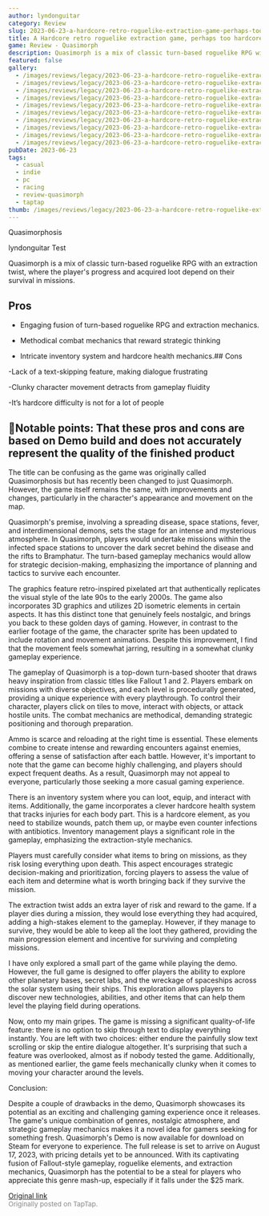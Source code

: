 ```yaml
---
author: lyndonguitar
category: Review
slug: 2023-06-23-a-hardcore-retro-roguelike-extraction-game-perhaps-too-hardcore-demo-review-quasimorph
title: A Hardcore retro roguelike extraction game, perhaps too hardcore | Demo Review - Quasimorph
game: Review - Quasimorph
description: Quasimorph is a mix of classic turn-based roguelike RPG with an extraction twist, where the player's progress and acquired loot depend on their survival in missions.
featured: false
gallery:
  - /images/reviews/legacy/2023-06-23-a-hardcore-retro-roguelike-extraction-game-perhaps-too-hardcore--demo-review---quasimorph-0.avif
  - /images/reviews/legacy/2023-06-23-a-hardcore-retro-roguelike-extraction-game-perhaps-too-hardcore--demo-review---quasimorph-1.avif
  - /images/reviews/legacy/2023-06-23-a-hardcore-retro-roguelike-extraction-game-perhaps-too-hardcore--demo-review---quasimorph-2.avif
  - /images/reviews/legacy/2023-06-23-a-hardcore-retro-roguelike-extraction-game-perhaps-too-hardcore--demo-review---quasimorph-3.avif
  - /images/reviews/legacy/2023-06-23-a-hardcore-retro-roguelike-extraction-game-perhaps-too-hardcore--demo-review---quasimorph-4.avif
  - /images/reviews/legacy/2023-06-23-a-hardcore-retro-roguelike-extraction-game-perhaps-too-hardcore--demo-review---quasimorph-5.avif
  - /images/reviews/legacy/2023-06-23-a-hardcore-retro-roguelike-extraction-game-perhaps-too-hardcore--demo-review---quasimorph-6.avif
  - /images/reviews/legacy/2023-06-23-a-hardcore-retro-roguelike-extraction-game-perhaps-too-hardcore--demo-review---quasimorph-7.avif
  - /images/reviews/legacy/2023-06-23-a-hardcore-retro-roguelike-extraction-game-perhaps-too-hardcore--demo-review---quasimorph-8.avif
  - /images/reviews/legacy/2023-06-23-a-hardcore-retro-roguelike-extraction-game-perhaps-too-hardcore--demo-review---quasimorph-9.avif
pubDate: 2023-06-23
tags:
  - casual
  - indie
  - pc
  - racing
  - review-quasimorph
  - taptap
thumb: /images/reviews/legacy/2023-06-23-a-hardcore-retro-roguelike-extraction-game-perhaps-too-hardcore--demo-review---quasimorph-0.avif
---
```


Quasimorphosis

lyndonguitar
Test

Quasimorph is a mix of classic turn-based roguelike RPG with an extraction twist, where the player's progress and acquired loot depend on their survival in missions.




## Pros



- Engaging fusion of turn-based roguelike RPG and extraction mechanics.


- Methodical combat mechanics that reward strategic thinking


- Intricate inventory system and hardcore health mechanics.## Cons


-Lack of a text-skipping feature, making dialogue frustrating

-Clunky character movement detracts from gameplay fluidity

-It’s hardcore difficulty is not for a lot of people


## 📝Notable points: That these pros and cons are based on Demo build and does not accurately represent the quality of the finished product

The title can be confusing as the game was originally called Quasimorphosis but has recently been changed to just Quasimorph. However, the game itself remains the same, with improvements and changes, particularly in the character's appearance and movement on the map.

Quasimorph's premise, involving a spreading disease, space stations, fever, and interdimensional demons, sets the stage for an intense and mysterious atmosphere. In Quasimorph, players would undertake missions within the infected space stations to uncover the dark secret behind the disease and the rifts to Bramphatur. The turn-based gameplay mechanics would allow for strategic decision-making, emphasizing the importance of planning and tactics to survive each encounter.

The graphics feature retro-inspired pixelated art that authentically replicates the visual style of the late 90s to the early 2000s. The game also incorporates 3D graphics and utilizes 2D isometric elements in certain aspects. It has this distinct tone that genuinely feels nostalgic, and brings you back to these golden days of gaming.  However, in contrast to the earlier footage of the game, the character sprite has been updated to include rotation and movement animations. Despite this improvement, I find that the movement feels somewhat jarring, resulting in a somewhat clunky gameplay experience.

The gameplay of Quasimorph is a top-down turn-based shooter that draws heavy inspiration from classic titles like Fallout 1 and 2. Players embark on missions with diverse objectives, and each level is procedurally generated, providing a unique experience with every playthrough. To control their character, players click on tiles to move, interact with objects, or attack hostile units. The combat mechanics are methodical, demanding strategic positioning and thorough preparation.

Ammo is scarce and reloading at the right time is essential. These elements combine to create intense and rewarding encounters against enemies, offering a sense of satisfaction after each battle. However, it's important to note that the game can become highly challenging, and players should expect frequent deaths. As a result, Quasimorph may not appeal to everyone, particularly those seeking a more casual gaming experience.

There is an inventory system where you can loot, equip, and interact with items. Additionally, the game incorporates a clever hardcore health system that tracks injuries for each body part. This is a hardcore element, as you need to stabilize wounds, patch them up, or maybe even counter infections with antibiotics. Inventory management plays a significant role in the gameplay, emphasizing the extraction-style mechanics.

Players must carefully consider what items to bring on missions, as they risk losing everything upon death. This aspect encourages strategic decision-making and prioritization, forcing players to assess the value of each item and determine what is worth bringing back if they survive the mission.

The extraction twist adds an extra layer of risk and reward to the game. If a player dies during a mission, they would lose everything they had acquired, adding a high-stakes element to the gameplay. However, if they manage to survive, they would be able to keep all the loot they gathered, providing the main progression element and incentive for surviving and completing missions.

I have only explored a small part of the game while playing the demo. However, the full game is designed to offer players the ability to explore other planetary bases, secret labs, and the wreckage of spaceships across the solar system using their ships. This exploration allows players to discover new technologies, abilities, and other items that can help them level the playing field during operations.

Now, onto my main gripes. The game is missing a significant quality-of-life feature: there is no option to skip through text to display everything instantly. You are left with two choices: either endure the painfully slow text scrolling or skip the entire dialogue altogether. It's surprising that such a feature was overlooked, almost as if nobody tested the game. Additionally, as mentioned earlier, the game feels mechanically clunky when it comes to moving your character around the levels.

Conclusion:

Despite a couple of drawbacks in the demo, Quasimorph showcases its potential as an exciting and challenging gaming experience once it releases. The game's unique combination of genres, nostalgic atmosphere, and strategic gameplay mechanics makes it a novel idea for gamers seeking for something fresh. Quasimorph's Demo is now available for download on Steam for everyone to experience. The full release is set to arrive on August 17, 2023, with pricing details yet to be announced. With its captivating fusion of Fallout-style gameplay, roguelike elements, and extraction mechanics, Quasimorph has the potential to be a steal for players who appreciate this genre mash-up, especially if it falls under the $25 mark.

[Original link](https://www.taptap.io/post/5883329)<br><span style="font-size: 0.95em; color: #888;">Originally posted on TapTap.</span>
